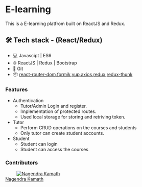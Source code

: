 # E-learning

This is a E-learning platfrom built on ReactJS and Redux.

## 🛠  Tech stack - (React/Redux)
- 💻  Javascipt | ES6
- 🌐  ReactJS | Redux | Bootstrap
- 🔧  Git 
- 📦  [react-router-dom](https://www.npmjs.com/package/react-router-dom),[formik](https://www.npmjs.com/package/formik),[yup](https://www.npmjs.com/package/yup),[axios](https://www.npmjs.com/package/axios),[redux](https://www.npmjs.com/package/redux),[redux-thunk](https://www.npmjs.com/package/redux-thunk)

### Features
- Authentication 
    - Tutor/Admin Login and register.
    - Implementation of protected routes.
    - Used local storage for storing and retriving token.
- Tutor
    - Perform CRUD operations on the courses and students
    - Only tutor can create student accounts. 
- Student 
    - Student can login
    - Student can access the courses

### Contributors 
&nbsp;&nbsp;&nbsp;&nbsp;&nbsp;&nbsp;&nbsp;&nbsp;&nbsp;<a href="https://github.com/nalanagendra"><img src="https://avatars.githubusercontent.com/u/25132169?s=40&v=4" alt="Nagendra Kamath" /></a></br>
[Nagendra Kamath](https://github.com/nalanagendra)